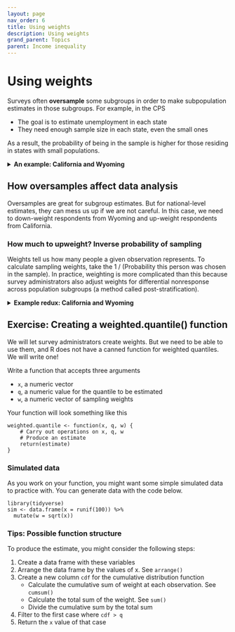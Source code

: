 ```yaml
---
layout: page
nav_order: 6
title: Using weights
description: Using weights
grand_parent: Topics
parent: Income inequality
---
```


# Using weights

Surveys often **oversample** some subgroups in order to make subpopulation estimates in those subgroups. For example, in the CPS

- The goal is to estimate unemployment in each state
- They need enough sample size in each state, even the small ones

As a result, the probability of being in the sample is higher for those residing in states with small populations.

<details>
<summary>
<b>An example: California and Wyoming</b>
</summary>
<p style="margin-left: 40px">
In 2022, California had 14,822 ASEC respondents out of a population of 39,029,342. Wyoming had 2,199 ASEC respondents out of 581,381 residents. The average probability that a CA resident was sampled was about 0.04 percent, whereas the same probability in WY was 0.4 percent. You are <b>10 times</b> more likely to be sampled for the ASEC if you live in Wyoming.
</p>
</details>

## How oversamples affect data analysis

Oversamples are great for subgroup estimates. But for national-level estimates, they can mess us up if we are not careful. In this case, we need to down-weight respondents from Wyoming and up-weight respondents from California.

### How much to upweight? Inverse probability of sampling

Weights tell us how many people a given observation represents. To calculate sampling weights, take the 1 / (Probability this person was chosen in the sample). In practice, weighting is more complicated than this because survey administrators also adjust weights for differential nonresponse across population subgroups (a method called post-stratification).

<details>
<summary>
<b>Example redux: California and Wyoming</b>
</summary>
<p style="margin-left: 40px">
Suppose Californians are sampled with probability 0.0004. Then each Californian represents 1 / 0.0004 = 2,500 people. Each Californian should receive a weight of 2,500. Working out the same math for Wyoming, each Wyoming resident should receive a weight of 250. The total weight on these two samples will then be proportional to the sizes of these two populations.
</p>
</details>

## Exercise: Creating a weighted.quantile() function

We will let survey administrators create weights. But we need to be able to use them, and R does not have a canned function for weighted quantiles. We will write one!

Write a function that accepts three arguments

- `x`, a numeric vector
- `q`, a numeric value for the quantile to be estimated
- `w`, a numeric vector of sampling weights

Your function will look something like this

```
weighted.quantile <- function(x, q, w) {
	# Carry out operations on x, q, w
	# Produce an estimate
	return(estimate)
}
```

### Simulated data

As you work on your function, you might want some simple simulated data to practice with. You can generate data with the code below.

```
library(tidyverse)sim <- data.frame(x = runif(100)) %>%  mutate(w = sqrt(x))
```

### Tips: Possible function structure

To produce the estimate, you might consider the following steps:

1. Create a data frame with these variables
2. Arrange the data frame by the values of x. See `arrange()`
3. Create a new column `cdf` for the cumulative distribution function
    * Calculate the cumulative sum of weight at each observation. See `cumsum()`
    * Calculate the total sum of the weight. See `sum()`
    * Divide the cumulative sum by the total sum
4. Filter to the first case where `cdf > q`
5. Return the `x` value of that case

